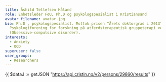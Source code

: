 ```yaml
---
title: Åshild Tellefsen Håland
role: Enhetsleder FoU, Ph.D og psykologspesialist i Kristiansand
avatar_filename: avatar.jpg
bio: Ph.D , psykologspesialist. Mottok prisen ”Årets doktorgrad i 2013” av Norsk
  Psykologiforening for forskning på atferdsterapeutisk gruppeterapi ved OCD
  (Obsessive-compulsive disorder).
interests:
  - Anxiety
  - OCD
superuser: false
user_groups:
  - Researchers
---
```


{{ $dataJ := getJSON "https://api.cristin.no/v2/persons/29860/results" }}

